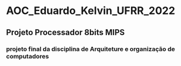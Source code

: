 # AOC_Eduardo_Kelvin_UFRR_2022

## Projeto Processador 8bits MIPS

### projeto final da disciplina de Arquiteture e organização de computadores
